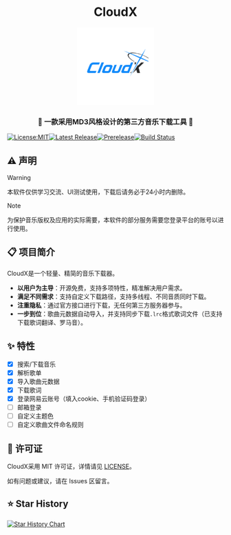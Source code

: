 <div style="text-align: center;">
    <h1> CloudX </h1>
</div>

<div align="center">

<p>
  <img src="app/src/main/ic_launcher-playstore.png" width="180" alt="CloudX logo" />
</p>

<h3>🎵 一款采用MD3风格设计的第三方音乐下载工具 🎵</h3>

</div>

[![License:MIT](https://img.shields.io/badge/License-MIT-blue.svg)](https://github.com/Guang233/CloudX/blob/master/LICENSE)[![Latest Release](https://img.shields.io/github/v/release/Guang233/CloudX?label=稳定版)](https://github.com/Guang233/CloudX/releases/latest)[![Prerelease](https://img.shields.io/github/v/release/Guang233/CloudX?include_prereleases&label=测试版)](https://github.com/Guang233/CloudX/releases)[![Build Status](https://img.shields.io/endpoint.svg?url=https%3A%2F%2Factions-badge.atrox.dev%2FGuang233%2FCloudX%2Fbadge%3Fref%3Dmaster&style=flat)](https://actions-badge.atrox.dev/Guang233/CloudX/goto?ref=master)

## ⚠️ 声明
> [!WARNING]
> 本软件仅供学习交流、UI测试使用，下载后请务必于24小时内删除。

> [!NOTE]
> 为保护音乐版权及应用的实际需要，本软件的部分服务需要您登录平台的账号以进行使用。

## 📋 项目简介
CloudX是一个轻量、精简的音乐下载器。
- **以用户为主导**：开源免费，支持多项特性，精准解决用户需求。
- **满足不同需求**：支持自定义下载路径，支持多线程、不同音质同时下载。
- **注重隐私**：通过官方接口进行下载，无任何第三方服务器参与。
- **一步到位**：歌曲元数据自动导入，并支持同步下载`.lrc`格式歌词文件（已支持下载歌词翻译、罗马音）。

## ✨ 特性
- [x] 搜索/下载音乐
- [x] 解析歌单
- [x] 导入歌曲元数据
- [x] 下载歌词
- [x] 登录网易云账号（填入cookie、手机验证码登录）
- [ ] 邮箱登录
- [ ] 自定义主题色
- [ ] 自定义歌曲文件命名规则

## 📄 许可证

CloudX采用 MIT 许可证，详情请见 [LICENSE](./LICENSE)。

如有问题或建议，请在 Issues 区留言。

## ⭐ Star History

[![Star History Chart](https://api.star-history.com/svg?repos=Guang233/CloudX&type=Date)](https://www.star-history.com/#Guang233/CloudX&Date)
